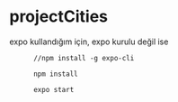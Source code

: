 # projectCities

expo kullandığım için, expo kurulu değil ise
     
          //npm install -g expo-cli
     
          npm install
     
          expo start
